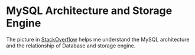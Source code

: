 # MySQL Architecture and Storage Engine

The picture in [StackOverflow](https://stackoverflow.com/questions/11470751/relationship-of-database-mysql-to-an-engine-innodb) helps me understand the MySQL architecture and the relationship of Database and storage engine.
